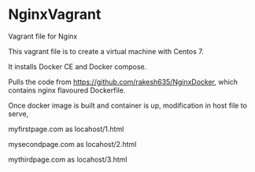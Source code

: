 # NginxVagrant
Vagrant file for Nginx

This vagrant file is to create a virtual machine with Centos 7.

It installs Docker CE and Docker compose.

Pulls the code from https://github.com/rakesh635/NginxDocker, which contains nginx flavoured Dockerfile.

Once docker image is built and container is up, modification in host file to serve,

myfirstpage.com as locahost/1.html

mysecondpage.com as locahost/2.html

mythirdpage.com as locahost/3.html
